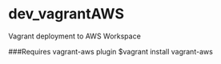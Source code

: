 # dev_vagrantAWS
Vagrant deployment to AWS Workspace

###Requires vagrant-aws plugin
$vagrant install vagrant-aws
